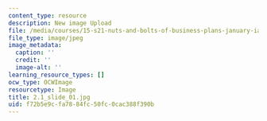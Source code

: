 ```yaml
---
content_type: resource
description: New image Upload
file: /media/courses/15-s21-nuts-and-bolts-of-business-plans-january-iap-2014/f72b5e9cfa7884fc50fc0cac388f390b_2.1_slide_01.jpg
file_type: image/jpeg
image_metadata:
  caption: ''
  credit: ''
  image-alt: ''
learning_resource_types: []
ocw_type: OCWImage
resourcetype: Image
title: 2.1_slide_01.jpg
uid: f72b5e9c-fa78-84fc-50fc-0cac388f390b
---
```

